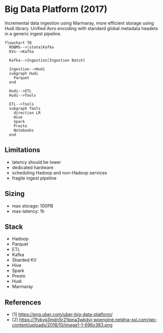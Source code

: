 # Big Data Platform (2017)

Incremental data ingestion using Marmaray, more efficient
storage using Hudi library. Unified Avro encoding with
standard global metadata headets in a generic ingest pipeline.

```mermaid
flowchart TB
  RDBMS-->|state|Kafka
  KVs-->Kafka
  
  Kafka-->Ingestion[Ingestion Batch]
  
  Ingestion-->Hudi
  subgraph Hudi
    Parquet
  end
  
  Hudi-->ETL
  Hudi-->Tools  
  
  ETL-->Tools
  subgraph Tools
    direction LR
    Hive
    Spark
    Presto
    Notebooks
  end
```

## Limitations

- latency should be lower
- dedicated hardware
- scheduling Hadoop and non-Hadoop services
- fragile ingest pipeline

## Sizing

- max storage: 100PB
- max-latency: 1h

## Stack

- Hadoop
- Parquet
- ETL
- Kafka
- Sharded KV
- Hive
- Spark
- Presto
- Hudi
- Marmaray

## References

- \[1] https://eng.uber.com/uber-big-data-platform/
- \[2] https://1fykyq3mdn5r21tpna3wkdyi-wpengine.netdna-ssl.com/wp-content/uploads/2018/10/image1-1-696x383.png
